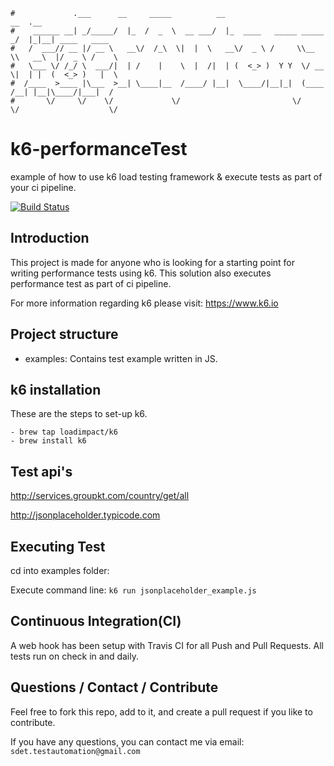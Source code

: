```                                                                      
#             .___      __     _____          __                         __  .__               
#    ______ __| _/_____/  |_  /  _  \  __ ___/  |_  ____   _____ _____ _/  |_|__| ____   ____  
#   /  ___// __ |/ __ \   __\/  /_\  \|  |  \   __\/  _ \ /     \\__  \\   __\  |/  _ \ /    \ 
#   \___ \/ /_/ \  ___/|  | /    |    \  |  /|  | (  <_> )  Y Y  \/ __ \|  | |  (  <_> )   |  \
#  /____  >____ |\___  >__| \____|__  /____/ |__|  \____/|__|_|  (____  /__| |__|\____/|___|  /
#       \/     \/    \/             \/                         \/     \/                    \/ 
```

# k6-performanceTest
example of how to use k6 load testing framework & execute tests as part of your ci pipeline.

[![Build Status](https://travis-ci.org/sdetAutomation/k6-performanceTest.svg?branch=master)](https://travis-ci.org/sdetAutomation/k6-performanceTest)

Introduction
------------
This project is made for anyone who is looking for a starting point for writing performance tests using k6. This solution also executes performance test as part of ci pipeline.

For more information regarding k6 please visit: https://www.k6.io

Project structure
-----
* examples:
Contains test example written in JS.


k6 installation
-----
These are the steps to set-up k6.

    - brew tap loadimpact/k6
    - brew install k6


Test api's
-----
http://services.groupkt.com/country/get/all

http://jsonplaceholder.typicode.com


Executing Test
------------
cd into examples folder:

Execute command line: `k6 run jsonplaceholder_example.js`


Continuous Integration(CI)
------------
A web hook has been setup with Travis CI for all Push and Pull Requests.  All tests run on check in and daily.


Questions / Contact / Contribute
------------
Feel free to fork this repo, add to it, and create a pull request if you like to contribute.

If you have any questions, you can contact me via email: `sdet.testautomation@gmail.com`
